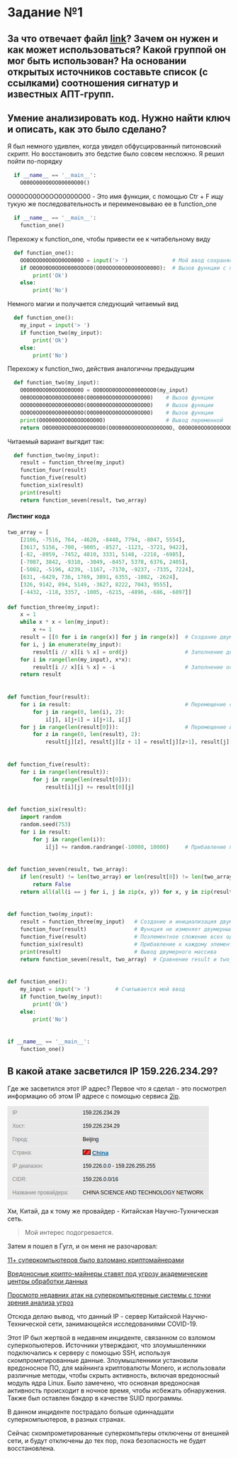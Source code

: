 # Задание №1




##  За что отвечает файл [link](https://github.com/misterch0c/shadowbroker/blob/master/windows/Resources/TeDi/PyScripts/sigs.py)? Зачем он нужен и как может использоваться? Какой группой он мог быть использован? На основании открытых источников составьте список (с ссылками) соотношения сигнатур и известных АПТ-групп.




##  Умение анализировать код. Нужно найти ключ и описать, как это было сделано?

Я был немного удивлен, когда увидел обфусцированный питоновский скрипт. Но восстановить это бедстие было совсем несложно. Я решил пойти по-порядку
```python
  if __name__ == '__main__':
    O000O000O0OO00000O00()  
```
O000O000O0OO00000O00 - Это имя функции, с помощью Ctr + F ищу тукую же последовательность и переименовываю ее в function_one
```python
  if __name__ == '__main__':
    function_one()
```
Перехожу к function_one, чтобы привести ее к читабельному виду
```python
  def function_one():
    OO0OOOO0OO0OO0OO000O = input('> ')              # Мой ввод сохраняется в некоторую переменную
    if O0O0O0O0OO0O000OOOO0(OO0OOOO0OO0OO0OO000O):  # Вызов функции с переменной, содержащей мой ввод
        print('Ok')
    else:
        print('No')
```
Немного магии и получается следующий читаемый вид
```python
  def function_one():
    my_input = input('> ')
    if function_two(my_input):
        print('Ok')
    else:
        print('No')
```
Перехожу к function_two, действия аналогичны предыдущим
```python
  def function_two(my_input):
    O0O000OOO0OOOOO0OO0O = OO0OOO0OOOOO0000OOO0(my_input)                     # Вызов функции и сохранение возвращаемого значения в переменную
    O00OOO0O0OO0OOOOO000(O0O000OOO0OOOOO0OO0O)    # Вызов функции
    OOO0O0000O0O0O00OO0O(O0O000OOO0OOOOO0OO0O)    # Вызов функции
    OO0O0OO0O00O0000OO0O(O0O000OOO0OOOOO0OO0O)    # Вызов функции
    print(O0O000OOO0OOOOO0OO0O)                   # Вывод переменной
    return O0O00O0OO00OO0O00OO0(O0O000OOO0OOOOO0OO0O, O0O0O00OO0OO0OOOOOO0)   # Вызов функции с двумя параметрами и возврат возвращаемого значения функции
```
Читаемый вариант выгядит так:
```python
  def function_two(my_input):
    result = function_three(my_input)
    function_four(result)
    function_five(result)
    function_six(result)
    print(result)
    return function_seven(result, two_array)
```
####  Листинг кода
```python
two_array = [
    [2106, -7516, 764, -4620, -8448, 7794, -8047, 5554],
    [3617, 5156, -700, -9005, -8527, -1123, -3721, 9422],
    [-82, -8959, -7452, 4810, 3331, 5148, -2218, -6985],
    [-7087, 3842, -9310, -3049, -8457, 5378, 6376, 2405],
    [-5082, -5196, 4239, -1167, -7170, -9237, -7335, 7224],
    [631, -6429, 736, 1769, 3891, 6355, -1082, -2624],
    [326, 9142, 894, 5149, -3627, 8222, 7043, 9555],
    [-4432, -118, 3357, -1005, -6215, -4896, -686, -6897]]

def function_three(my_input):
    x = 1
    while x * x < len(my_input):
        x += 1
    result = [[0 for i in range(x)] for j in range(x)]  # Создание двумерного массива x * x
    for i, j in enumerate(my_input):                 
        result[i // x][i % x] = ord(j)                  # Заполнение двумерного массива аски кодом символов из введенной строки 
    for i in range(len(my_input), x*x):
        result[i // x][i % x] = -i                      # Заполнение остатка отрицательным счетчиком 
    return result


def function_four(result):
    for i in result:                                    # Перемещение сосдених индексов, начания с первых отрицательных чисел
        for j in range(0, len(i), 2):
            i[j], i[j+1] = i[j+1], i[j]
    for j in range(len(result[0])):                     # Перемещение измененных элементов к первоначальному состоянию
        for z in range(0, len(result), 2):
            result[j][z], result[j][z + 1] = result[j][z+1], result[j][z]


def function_five(result):
    for i in range(len(result)):
        for j in range(len(result[0])):
            result[i][j] += result[0][j]


def function_six(result):
    import random
    random.seed(753)
    for i in result:
        for j in range(len(i)):
            i[j] += random.randrange(-10000, 10000)     # Прибавление псевдослучайного числа, причем последовательность всегда одинаковая


def function_seven(result, two_array):
    if len(result) != len(two_array) or len(result[0]) != len(two_array[0]):  # Сравнение длин двумерных массивов и длин одномерных массивов под индексом 0
        return False
    return all(all(i == j for i, j in zip(x, y)) for x, y in zip(result, two_array))  # Поэлементное сравнение двумерных массивов


def function_two(my_input):
    result = function_three(my_input)   # Создание и инициализация двумерного массива
    function_four(result)               # Функция не изменяет двумерный массив
    function_five(result)               # Поэлементное сложение всех одномерных массивов с одномерным масивов под индексом 0
    function_six(result)                # Прибавление к каждому элементу псевдослучайной последовательности с одинаковым зерном
    print(result)                       # Вывод двумерного массива
    return function_seven(result, two_array)  # Сравнение result и two_array. Если они равны, возвращение True, иначе False


def function_one():
    my_input = input('> ')        # Считывается мой ввод
    if function_two(my_input):
        print('Ok')
    else:
        print('No')


if __name__ == '__main__':
    function_one()
```






##  В какой атаке засветился IP 159.226.234.29?

Где же засветился этот IP адрес? Первое что я сделал - это посмотрел информацию об этом IP адресе с помощью сервиса [2ip](https://2ip.ru/whois/).

![](info_ip.png)

Хм, Китай, да к тому же провайдер - Китайская Научно-Тухническая сеть.
> Мой интерес подогревается.

Затем я пошел в Гугл, и он меня не разочаровал:

  [11+ суперкомпьютеров было взломано криптомайнерами](https://securityboulevard.com/2020/05/11-plus-supercomputers-hacked-with-cryptominers-by-china/)
  
  [Вредоносные крипто-майнеры ставят под угрозу академические центры обработки данных](https://cloudsek.com/threatintelligence/malicious-crypto-miners-compromise-academic-data-centers/)
  
  [Просмотр недавних атак на суперкомпьютерные системы с точки зрения анализа угроз](https://www.freebuf.com/vuls/237119.html)
  
Отсюда делаю вывод, что данный IP - сервер Китайской Научно-Технической сети, занимающейся исследованиями COVID-19.

Этот IP был жертвой в недавнем инциденте, связанном со взломом суперкопьютеров. Источники утверждают, что злоумышленники подключались к серверу с помощью SSH, используя скомпрометированные данные. Злоумышленники установили вредоносное ПО, для майнинга криптовалюты Monero, и использовали различные методы, чтобы скрыть активность, включая вредоносный модуль ядра Linux. Было замечено, что основная вредоносная активность происходит в ночное время, чтобы исбежать обнаружения. Также был оставлен бэкдор в качестве SUID программы.

В данном инциденте пострадало больше одиннадцати суперкомпьютеров, в разных странах.

Сейчас скомпрометированные суперкомпьтеры отключены от внешней сети, и будут отключены до тех пор, пока безопасность не будет восстановлена.

